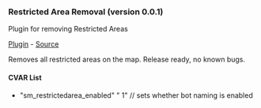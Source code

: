 ### Restricted Area Removal (version 0.0.1)
Plugin for removing Restricted Areas

[Plugin](plugins/restrictedarea.smx?raw=true) - [Source](scripting/restrictedarea.sp)

Removes all restricted areas on the map. Release ready, no known bugs.

#### CVAR List
 * "sm_restrictedarea_enabled" " 1" // sets whether bot naming is enabled

